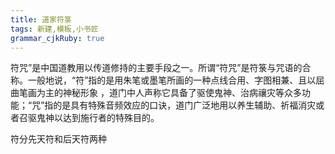 ```yaml
---
title: 道家符箓
tags: 新建,模板,小书匠
grammar_cjkRuby: true
---
```

符咒”是中国道教用以传道修持的主要手段之一。所谓“符咒”是符箓与咒语的合称。一般地说，“符”指的是用朱笔或墨笔所画的一种点线合用、字图相兼、且以屈曲笔画为主的神秘形象 ，道门中人声称它具备了驱使鬼神、治病禳灾等众多功能；“咒”指的是具有特殊音频效应的口诀，道门广泛地用以养生辅助、祈福消灾或者召驱鬼神以达到施行者的特殊目的。

符分先天符和后天符两种